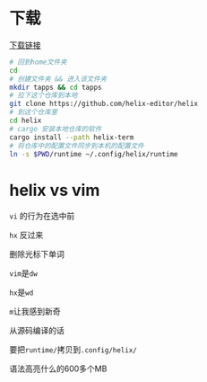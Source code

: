 # 下载

[下载链接](https://docs.helix-editor.com/install.html)

```sh
# 回到home文件夹
cd
# 创建文件夹 && 进入该文件夹
mkdir tapps && cd tapps
# 拉下这个仓库到本地
git clone https://github.com/helix-editor/helix
# 到这个仓库里
cd helix
# cargo 安装本地仓库的软件
cargo install --path helix-term
# 将仓库中的配置文件同步到本机的配置文件
ln -s $PWD/runtime ~/.config/helix/runtime

```

# helix vs vim

`vi` 的行为在选中前

`hx` 反过来

删除光标下单词

`vim`是`dw`

`hx`是`wd`

`m`让我感到新奇

从源码编译的话

要把`runtime/`拷贝到`.config/helix/`

语法高亮什么的600多个MB

